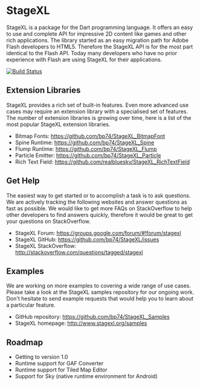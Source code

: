 # StageXL 

StageXL is a package for the Dart programming language. 
It offers an easy to use and complete API for impressive 2D content like 
games and other rich applications. The library started as an easy migration 
path for Adobe Flash developers to HTML5. Therefore the StageXL API is for 
the most part identical to the Flash API. Today many developers who have 
no prior experience with Flash are using StageXL for their applications.

[![Build Status](https://drone.io/github.com/bp74/StageXL/status.png)](https://drone.io/github.com/bp74/StageXL/latest)

## Extension Libraries

StageXL provides a rich set of built-in features. Even more advanced use cases 
may require an extension library with a specialised set of features. The number
of extension libraries is growing over time, here is a list of the most popular
StageXL extension libraries.   

  * Bitmap Fonts: <https://github.com/bp74/StageXL_BitmapFont>
  * Spine Runtime: <https://github.com/bp74/StageXL_Spine>
  * Flump Runtime: <https://github.com/bp74/StageXL_Flump>
  * Particle Emitter: <https://github.com/bp74/StageXL_Particle>
  * Rich Text Field: <https://github.com/realbluesky/StageXL_RichTextField>

## Get Help

The easiest way to get started or to accomplish a task is to ask questions.
We are actively tracking the following websites and answer questions as fast
as possible. We would like to get more FAQs on StackOverflow to help other
developers to find answers quickly, therefore it would be great to get your
questions on StackOverflow.

  * StageXL Forum: <https://groups.google.com/forum/#!forum/stagexl>
  * StageXL GitHub: <https://github.com/bp74/StageXL/issues>
  * StageXL StackOverflow: <http://stackoverflow.com/questions/tagged/stagexl>

## Examples

We are working on more examples to covering a wide range of use cases. 
Please take a look at the StageXL samples repository for our ongoing work. 
Don't hesitate to send example requests that would help you to learn about 
a particular feature.

  * GitHub repository: <https://github.com/bp74/StageXL_Samples>
  * StageXL homepage: <http://www.stagexl.org/samples> 

## Roadmap

  * Getting to version 1.0
  * Runtime support for GAF Converter
  * Runtime support for Tiled Map Editor
  * Support for Sky (native runtime environment for Android)

